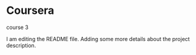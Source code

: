 # Coursera
course 3

I am editing the README file. Adding some more details about the project description.
